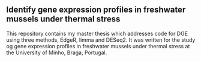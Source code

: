 ## Identify gene expression profiles in freshwater mussels under thermal stress

This repository contains my master thesis which addresses code for DGE using three methods, EdgeR, limma and DESeq2. It was written for the study og gene expression profiles in freshwater mussels under thermal stress at the University of Minho, Braga, Portugal.


